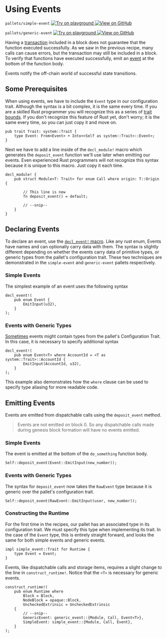 # Using Events

`pallets/simple-event`
[
	![Try on playground](https://img.shields.io/badge/Playground-Try%20it!-brightgreen?logo=Parity%20Substrate)
](https://playground-staging.substrate.dev/?deploy=recipes&files=%2Fhome%2Fsubstrate%2Fworkspace%2Fpallets%2Fsimple-event%2Fsrc%2Flib.rs)
[
	![View on GitHub](https://img.shields.io/badge/Github-View%20Code-brightgreen?logo=github)
](https://github.com/substrate-developer-hub/recipes/tree/master/pallets/simple-event/src/lib.rs)

`pallets/generic-event`
[
	![Try on playground](https://img.shields.io/badge/Playground-Try%20it!-brightgreen?logo=Parity%20Substrate)
](https://playground-staging.substrate.dev/?deploy=recipes&files=%2Fhome%2Fsubstrate%2Fworkspace%2Fpallets%2Fgeneric-event%2Fsrc%2Flib.rs)
[
	![View on GitHub](https://img.shields.io/badge/Github-View%20Code-brightgreen?logo=github)
](https://github.com/substrate-developer-hub/recipes/tree/master/pallets/generic-event/src/lib.rs)

Having a [transaction](https://substrate.dev/docs/en/knowledgebase/getting-started/glossary#transaction) included in a
block does not guarantee that the function executed successfully. As we saw in the previous recipe,
many calls can cause errors, but the transaction may still be included in a block. To verify that
functions have executed successfully, emit an
[event](https://substrate.dev/docs/en/knowledgebase/getting-started/glossary#events) at the bottom of the function body.

Events notify the off-chain world of successful state transitions.

## Some Prerequisites

When using events, we have to include the `Event` type in our configuration trait. Although the
syntax is a bit complex, it is the same every time. If you are a skilled Rust programmer you will
recognize this as a series of [trait bounds](https://doc.rust-lang.org/book/ch10-02-traits.html). If
you don't recognize this feature of Rust yet, don't worry; it is the same every time, so you can
just copy it and move on.

```rust, ignore
pub trait Trait: system::Trait {
	type Event: From<Event> + Into<<Self as system::Trait>::Event>;
}
```

Next we have to add a line inside of the `decl_module!` macro which generates the `deposit_event`
function we'll use later when emitting our events. Even experienced Rust programmers will not
recognize this syntax because it is unique to this macro. Just copy it each time.

```rust, ignore
decl_module! {
	pub struct Module<T: Trait> for enum Call where origin: T::Origin {

		// This line is new
		fn deposit_event() = default;

		// --snip--
	}
}
```

## Declaring Events

To declare an event, use the
[`decl_event!` macro](https://substrate.dev/rustdocs/v2.0.0-rc6/frame_support/macro.decl_event.html). Like any rust
enum, Events have names and can optionally carry data with them. The syntax is slightly different
depending on whether the events carry data of primitive types, or generic types from the pallet's
configuration trait. These two techniques are demonstrated in the `simple-event` and `generic-event`
pallets respectively.

### Simple Events

The simplest example of an event uses the following syntax

```rust, ignore
decl_event!(
	pub enum Event {
		EmitInput(u32),
	}
);
```

### Events with Generic Types

[Sometimes](https://github.com/substrate-developer-hub/recipes/tree/master/pallets/generic-event)
events might contain types from the pallet's Configuration Trait. In this case, it is necessary to
specify additional syntax

```rust, ignore
decl_event!(
	pub enum Event<T> where AccountId = <T as system::Trait>::AccountId {
		EmitInput(AccountId, u32),
	}
);
```

This example also demonstrates how the `where` clause can be used to specify type aliasing for more
readable code.

## Emitting Events

Events are emitted from dispatchable calls using the `deposit_event` method.

> Events are not emitted on block 0. So any dispatchable calls made during genesis block formation
> will have no events emitted.

### Simple Events

The event is emitted at the bottom of the `do_something` function body.

```rust, ignore
Self::deposit_event(Event::EmitInput(new_number));
```

### Events with Generic Types

The syntax for `deposit_event` now takes the `RawEvent` type because it is generic over the pallet's
configuration trait.

```rust, ignore
Self::deposit_event(RawEvent::EmitInput(user, new_number));
```

### Constructing the Runtime

For the first time in the recipes, our pallet has an associated type in its configuration trait. We
must specify this type when implementing its trait. In the case of the `Event` type, this is
entirely straight forward, and looks the same for both simple events and generic events.

```rust, ignore
impl simple_event::Trait for Runtime {
	type Event = Event;
}
```

Events, like dispatchable calls and storage items, requires a slight change to the line in
`construct_runtime!`. Notice that the `<T>` is necessary for generic events.

```rust, ignore
construct_runtime!(
	pub enum Runtime where
		Block = Block,
		NodeBlock = opaque::Block,
		UncheckedExtrinsic = UncheckedExtrinsic
	{
		// --snip--
		GenericEvent: generic_event::{Module, Call, Event<T>},
		SimpleEvent: simple_event::{Module, Call, Event},
	}
);
```
